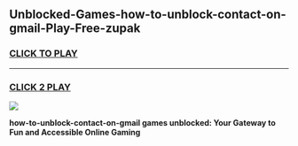 
## Unblocked-Games-how-to-unblock-contact-on-gmail-Play-Free-zupak
<h3>
<a href="https://premium76.site?title=how-to-unblock-contact-on-gmail&ref=18A1">CLICK TO PLAY</a></h3>
<hr>

<h3>
<a href="https://premium76.site?title=how-to-unblock-contact-on-gmail&ref=18A1">CLICK 2 PLAY</a>
  
</h3>

<a href="https://premium76.site?title=how-to-unblock-contact-on-gmail&ref=18A1"><img src="https://clearcache.store/games.png"></a>


**how-to-unblock-contact-on-gmail games unblocked: Your Gateway to Fun and Accessible Online Gaming**
